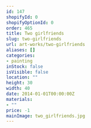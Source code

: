 ```yaml
---
id: 147
shopifyId: 0
shopifyOptionId: 0
order: 465
title: Two girlfriends
slug: two-girlfriends
url: art-works/two-girlfriends
aliases: []
categories:
- painting
inStock: false
isVisible: false
location: ""
height: 30
width: 40
date: 2014-01-01T00:00:00Z
materials:
- ""
price: -1
mainImage: two_girlfriends.jpg
---
```

